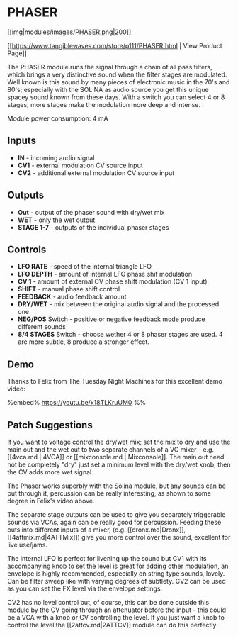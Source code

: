 # PHASER
[[img|modules/images/PHASER.png|200]]

[[https://www.tangiblewaves.com/store/p111/PHASER.html | View Product Page]]

The PHASER module runs the signal through a chain of all pass filters, which brings a very distinctive sound when the filter stages are modulated. Well known is this sound by many pieces of electronic music in the 70's and 80's; especially with the SOLINA as audio source you get this unique spacey sound known from these days. With a switch you can select 4 or 8 stages; more stages make the modulation more deep and intense.


Module power consumption: 4 mA

## Inputs
* **IN** - incoming audio signal
* **CV1** - external modulation CV source input
* **CV2** - additional external modulation CV source input

 
## Outputs
* **Out** - output of the phaser sound with dry/wet mix
* **WET** - only the wet output
* **STAGE 1-7** - outputs of the individual phaser stages
 
## Controls
* **LFO RATE** - speed of the internal triangle LFO
* **LFO DEPTH** - amount of internal LFO phase shif modulation
* **CV 1** - amount of external CV phase shift modulation (CV 1 input)
* **SHIFT** - manual phase shift control
* **FEEDBACK** - audio feedback amount
* **DRY/WET** - mix between the original audio signal and the processed one
* **NEG/POS** Switch - positive or negative feedback mode produce different sounds
* **8/4 STAGES** Switch - choose wether 4 or 8 phaser stages are used. 4 are more subtle, 8 produce a stronger effect.
 
## Demo

Thanks to Felix from The Tuesday Night Machines for this excellent demo video:

%embed% https://youtu.be/x18TLKruUM0 %%

## Patch Suggestions

If you want to voltage control the dry/wet mix; set the mix to dry and use the main out and the wet out to two separate channels of a VC mixer - e.g. [[4vca.md | 4VCA]] or [[mixconsole.md | Mixconsole]].  The main out need not be completely "dry" just set a minimum level with the dry/wet knob, then the CV adds more wet signal.

The Phaser works superbly with the Solina module, but any sounds can be put through it, percussion can be really interesting, as shown to some degree in Felix's video above.

The separate stage outputs can be used to give you separately triggerable sounds via VCAs, again can be really good for percussion. Feeding these outs into different inputs of a mixer, (e.g. [[dronx.md|Dronx]], [[4attmix.md|4ATTMix]]) give you more control over the sound, excellent for live use/jams.

The internal LFO is perfect for livening up the sound but CV1 with its accompanying knob to set the level is great for adding other modulation, an envelope is highly recommended, especially on string type sounds, lovely. Can be filter sweep like with varying degrees of subtlety. CV2 can be used as you can set the FX level via the envelope settings.

CV2 has no level control but, of course, this can be done outside this module by the CV going through an attenuator before the input - this could be a VCA with a knob or CV controlling the level.  If you just want a knob to control the level the [[2attcv.md|2ATTCV]] module can do this perfectly. 

